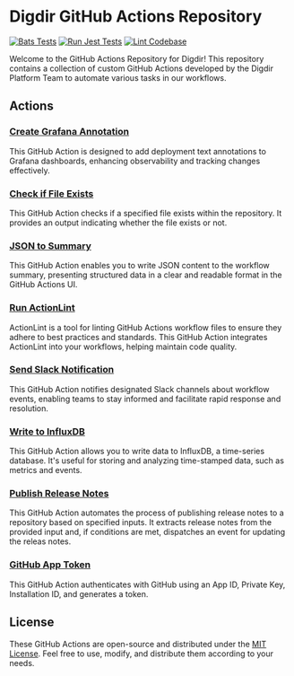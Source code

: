 # Digdir GitHub Actions Repository

[![Bats Tests](https://github.com/felleslosninger/github-actions/actions/workflows/run-bats-tests.yml/badge.svg)](https://github.com/felleslosninger/github-actions/actions/workflows/run-bats-tests.yml)
[![Run Jest Tests](https://github.com/felleslosninger/github-actions/actions/workflows/run-jest-tests.yml/badge.svg)](https://github.com/felleslosninger/github-actions/actions/workflows/run-jest-tests.yml)
[![Lint Codebase](https://github.com/felleslosninger/github-actions/actions/workflows/linter.yml/badge.svg)](https://github.com/felleslosninger/github-actions/actions/workflows/linter.yml)

Welcome to the GitHub Actions Repository for Digdir!
This repository contains a collection of custom GitHub Actions developed by the Digdir Platform Team to automate various tasks in our workflows.

## Actions

### [Create Grafana Annotation](./create-grafana-annotation/README.md)

This GitHub Action is designed to add deployment text annotations to Grafana dashboards, enhancing observability and tracking changes effectively.

### [Check if File Exists](./file-exists/README.md)

This GitHub Action checks if a specified file exists within the repository. It provides an output indicating whether the file exists or not.

### [JSON to Summary](./json-to-summary/README.md)

This GitHub Action enables you to write JSON content to the workflow summary, presenting structured data in a clear and readable format in the GitHub Actions UI.

### [Run ActionLint](./run-actionlint/README.md)

ActionLint is a tool for linting GitHub Actions workflow files to ensure they adhere to best practices and standards. This GitHub Action integrates ActionLint into your workflows, helping maintain code quality.

### [Send Slack Notification](./send-slack-notification/README.md)

This GitHub Action notifies designated Slack channels about workflow events, enabling teams to stay informed and facilitate rapid response and resolution.

### [Write to InfluxDB](./write-to-influxdb/README.md)

This GitHub Action allows you to write data to InfluxDB, a time-series database. It's useful for storing and analyzing time-stamped data, such as metrics and events.

### [Publish Release Notes](./publish-release-notes/README.md)

This GitHub Action automates the process of publishing release notes to a repository based on specified inputs. It extracts release notes from the provided input and, if conditions are met, dispatches an event for updating the releas notes.

### [GitHub App Token](./github-app-token/README.md)

This GitHub Action authenticates with GitHub using an App ID, Private Key, Installation ID, and generates a token.

## License

These GitHub Actions are open-source and distributed under the [MIT License](LICENSE). Feel free to use, modify, and distribute them according to your needs.
